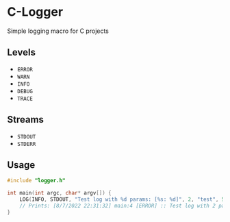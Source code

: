 # C-Logger
Simple logging macro for C projects

## Levels

* `ERROR`
* `WARN`
* `INFO`
* `DEBUG`
* `TRACE`

## Streams

* `STDOUT`
* `STDERR`

## Usage

```c
#include "logger.h"

int main(int argc, char* argv[]) {
    LOG(INFO, STDOUT, "Test log with %d params: [%s: %d]", 2, "test", 56135);
    // Prints: [8/7/2022 22:31:32] main:4 [ERROR] :: Test log with 2 params: [test1: 56135]
}
```